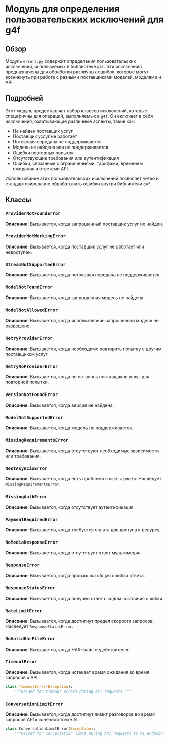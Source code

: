 # Модуль для определения пользовательских исключений для g4f
## Обзор

Модуль `errors.py` содержит определения пользовательских исключений, используемых в библиотеке `g4f`. Эти исключения предназначены для обработки различных ошибок, которые могут возникнуть при работе с разными поставщиками моделей, моделями и API.

## Подробней

Этот модуль предоставляет набор классов исключений, которые специфичны для операций, выполняемых в `g4f`. Он включает в себя исключения, охватывающие различные аспекты, такие как:

- Не найден поставщик услуг
- Поставщик услуг не работает
- Потоковая передача не поддерживается
- Модель не найдена или не поддерживается
- Ошибки повторных попыток
- Отсутствующие требования или аутентификация
- Ошибки, связанные с ограничениями, тарифами, временем ожидания и ответами API.

Использование этих пользовательских исключений позволяет четко и стандартизированно обрабатывать ошибки внутри библиотеки `g4f`.

## Классы

### `ProviderNotFoundError`

**Описание**: Вызывается, когда запрошенный поставщик услуг не найден.

### `ProviderNotWorkingError`

**Описание**: Вызывается, когда поставщик услуг не работает или недоступен.

### `StreamNotSupportedError`

**Описание**: Вызывается, когда потоковая передача не поддерживается.

### `ModelNotFoundError`

**Описание**: Вызывается, когда запрошенная модель не найдена.

### `ModelNotAllowedError`

**Описание**: Вызывается, когда использование запрошенной модели не разрешено.

### `RetryProviderError`

**Описание**: Вызывается, когда необходимо повторить попытку с другим поставщиком услуг.

### `RetryNoProviderError`

**Описание**: Вызывается, когда не осталось поставщиков услуг для повторной попытки.

### `VersionNotFoundError`

**Описание**: Вызывается, когда версия не найдена.

### `ModelNotSupportedError`

**Описание**: Вызывается, когда модель не поддерживается.

### `MissingRequirementsError`

**Описание**: Вызывается, когда отсутствуют необходимые зависимости или требования.

### `NestAsyncioError`

**Описание**: Вызывается, когда есть проблема с `nest_asyncio`. Наследует `MissingRequirementsError`.

### `MissingAuthError`

**Описание**: Вызывается, когда отсутствует аутентификация.

### `PaymentRequiredError`

**Описание**: Вызывается, когда требуется оплата для доступа к ресурсу.

### `NoMediaResponseError`

**Описание**: Вызывается, когда отсутствует ответ мультимедиа.

### `ResponseError`

**Описание**: Вызывается, когда произошла общая ошибка ответа.

### `ResponseStatusError`

**Описание**: Вызывается, когда получен ответ с кодом состояния ошибки.

### `RateLimitError`

**Описание**: Вызывается, когда достигнут предел скорости запросов. Наследует `ResponseStatusError`.

### `NoValidHarFileError`

**Описание**: Вызывается, когда HAR-файл недействителен.

### `TimeoutError`

**Описание**: Вызывается, когда истекает время ожидания во время запросов к API.
```python
class TimeoutError(Exception):
    """Raised for timeout errors during API requests."""
```

### `ConversationLimitError`

**Описание**: Вызывается, когда достигнут лимит разговоров во время запросов API к конечной точке AI.
```python
class ConversationLimitError(Exception):
    """Raised for conversation limit during API requests to AI endpoint."""